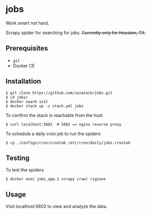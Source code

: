 # jobs

Work smart not hard.

Scrapy spider for searching for jobs. ~~Currently only for Houston, TX.~~

## Prerequisites

-   `git`
-   Docker CE

## Installation

    $ git clone https://github.com/zazazack/jobs.git
    $ cd jobs/
    $ docker swarm init
    $ docker stack up -c stack.yml jobs

To confirm the stack is reachable from the host

    $ curl localhost:5602  # 5602 == nginx reverse proxy

To schedule a daily cron job to run the spiders

    $ cp ./configs/cron/crontab /etc/cron/daily/jobs.crontab

## Testing

To test the spiders

    $ docker exec jobs_app.1 scrapy crawl rigzone

## Usage

Visit localhost:5602 to view and analyze the data.
